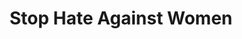 ---
title: Stop Hate Against Women
ref: share13
fbCover: /frontend/img/share/13/fb.png
layout: share
---